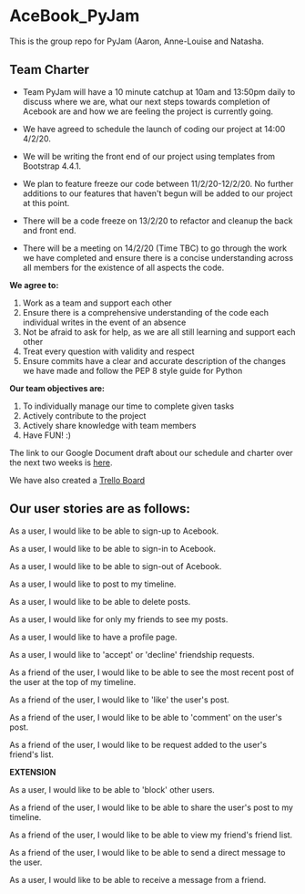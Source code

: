 # AceBook_PyJam
This is the group repo for PyJam (Aaron, Anne-Louise and Natasha.

## Team Charter

* Team PyJam will have a 10 minute catchup at 10am and 13:50pm daily to discuss where we are, what our next steps towards completion of Acebook are and how we are feeling the project is currently going.

* We have agreed to schedule the launch of coding our project at 14:00 4/2/20.

* We will be writing the front end of our project using templates from Bootstrap 4.4.1.

* We plan to feature freeze our code between 11/2/20-12/2/20. No further additions to our features that haven't begun will be added to our project at this point.

* There will be a code freeze on 13/2/20 to refactor and cleanup the back and front end.

* There will be a meeting on 14/2/20 (Time TBC) to go through the work we have completed and ensure there is a concise understanding across all members for the existence of all aspects the code.

**We agree to:**

1. Work as a team and support each other
1. Ensure there is a comprehensive understanding of the code each individual writes in the event of an absence
1. Not be afraid to ask for help, as we are all still learning and support each other
1. Treat every question with validity and respect
1. Ensure commits have a clear and accurate description of the changes we have made and follow the PEP 8 style guide for Python

**Our team objectives are:**

1. To individually manage our time to complete given tasks
1. Actively contribute to the project
1. Actively share knowledge with team members
1. Have FUN! :) 

The link to our Google Document draft about our schedule and charter over the next two weeks is [here](https://docs.google.com/document/d/1bs191sPxBZepD59ME_mkhs3UzeBxyerlGzPqVGrG8dI/edit).

We have also created a [Trello Board](https://trello.com/b/Pen7p1yE/acebook-tasks)

## Our user stories are as follows:

As a user, I would like to be able to sign-up to Acebook.

As a user, I would like to be able to sign-in to Acebook.

As a user, I would like to be able to sign-out of Acebook.

As a user, I would like to post to my timeline.

As a user, I would like to be able to delete posts.

As a user, I would like for only my friends to see my posts.

As a user, I would like to have a profile page.

As a user, I would like to 'accept' or 'decline' friendship requests.

As a friend of the user, I would like to be able to see the most recent post of the user at the top of my timeline.

As a friend of the user, I would like to 'like' the user's post.

As a friend of the user, I would like to be able to 'comment' on the user's post.

As a friend of the user, I would like to be request added to the user's friend's list.

**EXTENSION**

As a user, I would like to be able to 'block' other users.

As a friend of the user, I would like to be able to share the user's post to my timeline.

As a friend of the user, I would like to be able to view my friend's friend list.

As a friend of the user, I would like to be able to send a direct message to the user.

As a user, I would like to be able to receive a message from a friend.
